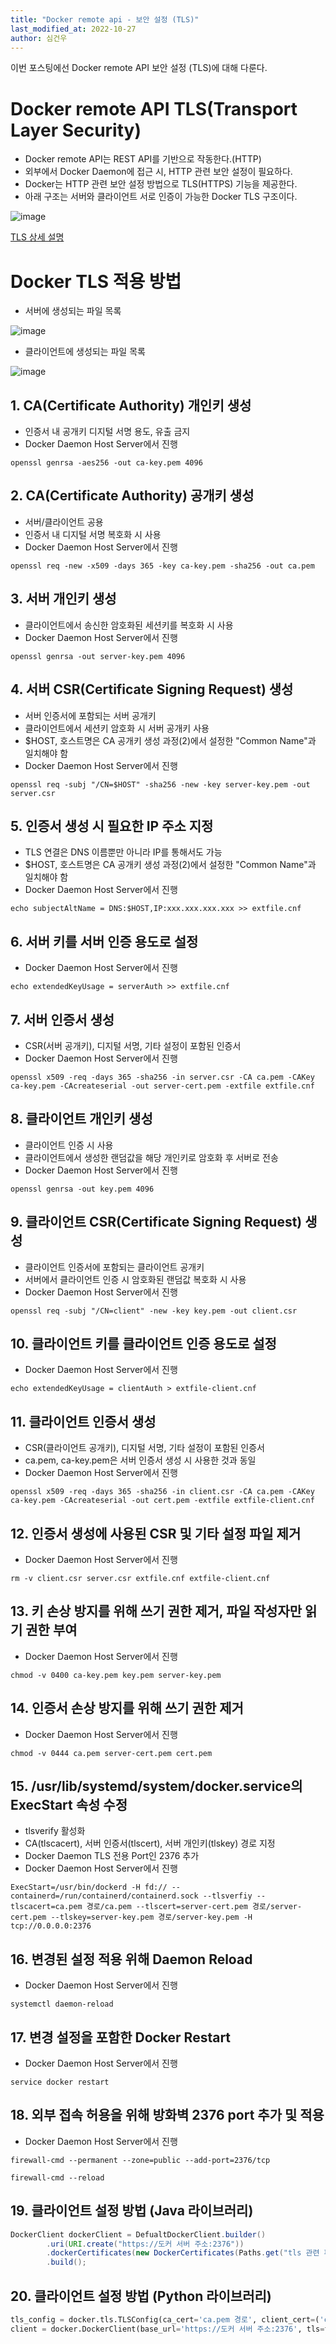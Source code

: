 ```yaml
---
title: "Docker remote api - 보안 설정 (TLS)"
last_modified_at: 2022-10-27
author: 심건우
---
```


이번 포스팅에선 Docker remote API 보안 설정 (TLS)에 대해 다룬다.

# Docker remote API TLS(Transport Layer Security)
 - Docker remote API는 REST API를 기반으로 작동한다.(HTTP)
 - 외부에서 Docker Daemon에 접근 시, HTTP 관련 보안 설정이 필요하다.
 - Docker는 HTTP 관련 보안 설정 방법으로 TLS(HTTPS) 기능을 제공한다.
 - 아래 구조는 서버와 클라이언트 서로 인증이 가능한 Docker TLS 구조이다.

![image](https://user-images.githubusercontent.com/87160438/198226274-4e51feaf-6a16-41c6-a533-43e07aacee4d.png)


[TLS 상세 설명](https://www.ibm.com/docs/ko/ibm-mq/9.1?topic=mechanisms-cryptographic-security-protocols-tls)

# Docker TLS 적용 방법
- 서버에 생성되는 파일 목록

![image](https://user-images.githubusercontent.com/87160438/198226387-788611cd-211e-4b74-bd41-2653c127c05d.png)


- 클라이언트에 생성되는 파일 목록

![image](https://user-images.githubusercontent.com/87160438/198226422-053d97dd-4c28-46e0-9ff9-2633211a470c.png)


## 1. CA(Certificate Authority) 개인키 생성
 - 인증서 내 공개키 디지털 서명 용도, 유출 금지
 - Docker Daemon Host Server에서 진행

```commandline
openssl genrsa -aes256 -out ca-key.pem 4096
```

## 2. CA(Certificate Authority) 공개키 생성
 - 서버/클라이언트 공용
 - 인증서 내 디지털 서명 복호화 시 사용
 - Docker Daemon Host Server에서 진행

```commandline
openssl req -new -x509 -days 365 -key ca-key.pem -sha256 -out ca.pem
```

## 3. 서버 개인키 생성
 - 클라이언트에서 송신한 암호화된 세션키를 복호화 시 사용
 - Docker Daemon Host Server에서 진행

```commandline
openssl genrsa -out server-key.pem 4096
```
## 4. 서버 CSR(Certificate Signing Request) 생성
 - 서버 인증서에 포함되는 서버 공개키
 - 클라이언트에서 세션키 암호화 시 서버 공개키 사용
 - $HOST, 호스트명은 CA 공개키 생성 과정(2)에서 설정한 "Common Name"과 일치해야 함
 - Docker Daemon Host Server에서 진행

```commandline
openssl req -subj "/CN=$HOST" -sha256 -new -key server-key.pem -out server.csr
```
## 5. 인증서 생성 시 필요한 IP 주소 지정
 - TLS 연결은 DNS 이름뿐만 아니라 IP를 통해서도 가능
 - $HOST, 호스트명은 CA 공개키 생성 과정(2)에서 설정한 "Common Name"과 일치해야 함
 - Docker Daemon Host Server에서 진행

```commandline
echo subjectAltName = DNS:$HOST,IP:xxx.xxx.xxx.xxx >> extfile.cnf
```

## 6. 서버 키를 서버 인증 용도로 설정
 - Docker Daemon Host Server에서 진행
```commandline
echo extendedKeyUsage = serverAuth >> extfile.cnf
```
## 7. 서버 인증서 생성
 - CSR(서버 공개키), 디지털 서명, 기타 설정이 포함된 인증서
 - Docker Daemon Host Server에서 진행
```commandline
openssl x509 -req -days 365 -sha256 -in server.csr -CA ca.pem -CAKey ca-key.pem -CAcreateserial -out server-cert.pem -extfile extfile.cnf
```
## 8. 클라이언트 개인키 생성
 - 클라이언트 인증 시 사용
 - 클라이언트에서 생성한 랜덤값을 해당 개인키로 암호화 후 서버로 전송
 - Docker Daemon Host Server에서 진행

```commandline
openssl genrsa -out key.pem 4096
```

## 9. 클라이언트 CSR(Certificate Signing Request) 생성
 - 클라이언트 인증서에 포함되는 클라이언트 공개키
 - 서버에서 클라이언트 인증 시 암호화된 랜덤값 복호화 시 사용
 - Docker Daemon Host Server에서 진행

```commandline
openssl req -subj "/CN=client" -new -key key.pem -out client.csr
```

## 10. 클라이언트 키를 클라이언트 인증 용도로 설정
 - Docker Daemon Host Server에서 진행
```commandline
echo extendedKeyUsage = clientAuth > extfile-client.cnf
```

## 11. 클라이언트 인증서 생성
 - CSR(클라이언트 공개키), 디지털 서명, 기타 설정이 포함된 인증서
 - ca.pem, ca-key.pem은 서버 인증서 생성 시 사용한 것과 동일
 - Docker Daemon Host Server에서 진행

```commandline
openssl x509 -req -days 365 -sha256 -in client.csr -CA ca.pem -CAKey ca-key.pem -CAcreateserial -out cert.pem -extfile extfile-client.cnf
```

## 12. 인증서 생성에 사용된 CSR 및 기타 설정 파일 제거
 - Docker Daemon Host Server에서 진행
```commandline
rm -v client.csr server.csr extfile.cnf extfile-client.cnf
```

## 13. 키 손상 방지를 위해 쓰기 권한 제거, 파일 작성자만 읽기 권한 부여
 - Docker Daemon Host Server에서 진행
```commandline
chmod -v 0400 ca-key.pem key.pem server-key.pem
```

## 14. 인증서 손상 방지를 위해 쓰기 권한 제거
 - Docker Daemon Host Server에서 진행
```commandline
chmod -v 0444 ca.pem server-cert.pem cert.pem
```

## 15. /usr/lib/systemd/system/docker.service의 ExecStart 속성 수정
 - tlsverify 활성화
 - CA(tlscacert), 서버 인증서(tlscert), 서버 개인키(tlskey) 경로 지정
 - Docker Daemon TLS 전용 Port인 2376 추가
 - Docker Daemon Host Server에서 진행
```
ExecStart=/usr/bin/dockerd -H fd:// --containerd=/run/containerd/containerd.sock --tlsverfiy --tlscacert=ca.pem 경로/ca.pem --tlscert=server-cert.pem 경로/server-cert.pem --tlskey=server-key.pem 경로/server-key.pem -H tcp://0.0.0.0:2376
```

## 16. 변경된 설정 적용 위해 Daemon Reload
 - Docker Daemon Host Server에서 진행
```commandline
systemctl daemon-reload
```

## 17. 변경 설정을 포함한 Docker Restart
 - Docker Daemon Host Server에서 진행
```commandline
service docker restart
```

## 18. 외부 접속 허용을 위해 방화벽 2376 port 추가 및 적용
 - Docker Daemon Host Server에서 진행
```commandline
firewall-cmd --permanent --zone=public --add-port=2376/tcp
```

```commandline
firewall-cmd --reload
```

## 19. 클라이언트 설정 방법 (Java 라이브러리)

```java
DockerClient dockerClient = DefualtDockerClient.builder()
        .uri(URI.create("https://도커 서버 주소:2376"))
        .dockerCertificates(new DockerCertificates(Paths.get("tls 관련 파일들 경로")))
        .build();
```

## 20. 클라이언트 설정 방법 (Python 라이브러리)

```python
tls_config = docker.tls.TLSConfig(ca_cert='ca.pem 경로', client_cert=('cert.pem 경로', 'key.pem 경로'))
client = docker.DockerClient(base_url='https://도커 서버 주소:2376', tls=tls_config)
```
